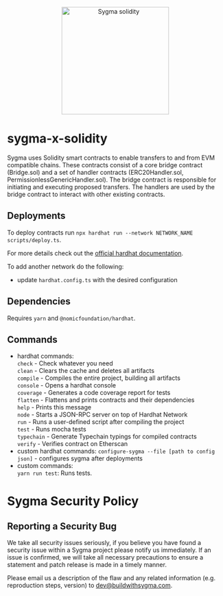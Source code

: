 <p align="center"><a href="https://buildwithsygma.com"><img width="250" title="Sygma solidity" src='assets/full-logo.png'/></a></p>

# sygma-x-solidity

Sygma uses Solidity smart contracts to enable transfers to and from EVM compatible chains. These contracts consist of a core bridge contract (Bridge.sol) and a set of handler contracts (ERC20Handler.sol, PermissionlessGenericHandler.sol). The bridge contract is responsible for initiating and executing proposed transfers. The handlers are used by the bridge contract to interact with other existing contracts.

## Deployments

To deploy contracts run `npx hardhat run --network NETWORK_NAME scripts/deploy.ts`.

For more details check out the [official hardhat documentation](https://hardhat.org/hardhat-runner/docs/guides/deploying).

To add another network do the following:
 * update `hardhat.config.ts` with the desired configuration

## Dependencies

Requires `yarn` and `@nomicfoundation/hardhat`.

## Commands
  * hardhat commands: <br>
    `check` - Check whatever you need <br>
    `clean` - Clears the cache and deletes all artifacts <br>
    `compile` - Compiles the entire project, building all artifacts <br>
    `console` - Opens a hardhat console <br>
    `coverage` - Generates a code coverage report for tests <br>
    `flatten` - Flattens and prints contracts and their dependencies <br>
    `help` - Prints this message <br>
    `node` - Starts a JSON-RPC server on top of Hardhat Network <br>
    `run` - Runs a user-defined script after compiling the project <br>
    `test` - Runs mocha tests <br>
    `typechain` - Generate Typechain typings for compiled contracts <br>
    `verify` - Verifies contract on Etherscan <br>
  * custom hardhat commands: <bt>
    `configure-sygma --file [path to config json]` - configures sygma after deployments
  * custom commands: <br>
    `yarn run test`: Runs tests.

# Sygma Security Policy

## Reporting a Security Bug

We take all security issues seriously, if you believe you have found a security issue within a Sygma
project please notify us immediately. If an issue is confirmed, we will take all necessary precautions
to ensure a statement and patch release is made in a timely manner.

Please email us a description of the flaw and any related information (e.g. reproduction steps, version) to
[dev@buildwithsygma.com](mailto:dev@buildwithsygma.com).
